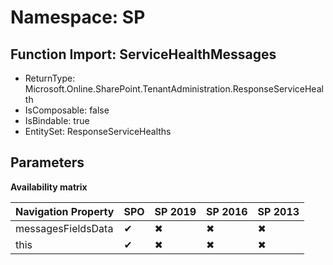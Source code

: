 # Namespace: SP

## Function Import: ServiceHealthMessages

- ReturnType: Microsoft.Online.SharePoint.TenantAdministration.ResponseServiceHealth
- IsComposable: false
- IsBindable: true
- EntitySet: ResponseServiceHealths

## Parameters

**Availability matrix**

Navigation Property | SPO | SP 2019 | SP 2016 | SP 2013
----------|-----|---------|---------|--------
messagesFieldsData | ✔ | ✖ | ✖ | ✖
this | ✔ | ✖ | ✖ | ✖
